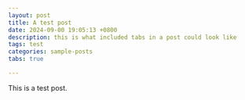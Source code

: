 ```yaml
---
layout: post
title: A test post
date: 2024-09-00 19:05:13 +0800
description: this is what included tabs in a post could look like
tags: test
categories: sample-posts
tabs: true

---
```


This is a test post.